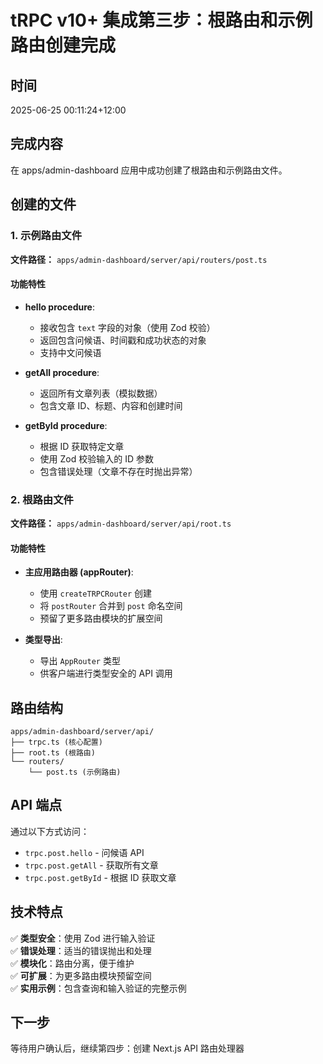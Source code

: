 # tRPC v10+ 集成第三步：根路由和示例路由创建完成

## 时间
2025-06-25 00:11:24+12:00

## 完成内容
在 apps/admin-dashboard 应用中成功创建了根路由和示例路由文件。

## 创建的文件

### 1. 示例路由文件
**文件路径：** `apps/admin-dashboard/server/api/routers/post.ts`

#### 功能特性
- **hello procedure**: 
  - 接收包含 `text` 字段的对象（使用 Zod 校验）
  - 返回包含问候语、时间戳和成功状态的对象
  - 支持中文问候语

- **getAll procedure**:
  - 返回所有文章列表（模拟数据）
  - 包含文章 ID、标题、内容和创建时间

- **getById procedure**:
  - 根据 ID 获取特定文章
  - 使用 Zod 校验输入的 ID 参数
  - 包含错误处理（文章不存在时抛出异常）

### 2. 根路由文件
**文件路径：** `apps/admin-dashboard/server/api/root.ts`

#### 功能特性
- **主应用路由器 (appRouter)**:
  - 使用 `createTRPCRouter` 创建
  - 将 `postRouter` 合并到 `post` 命名空间
  - 预留了更多路由模块的扩展空间

- **类型导出**:
  - 导出 `AppRouter` 类型
  - 供客户端进行类型安全的 API 调用

## 路由结构
```
apps/admin-dashboard/server/api/
├── trpc.ts (核心配置)
├── root.ts (根路由)
└── routers/
    └── post.ts (示例路由)
```

## API 端点
通过以下方式访问：
- `trpc.post.hello` - 问候语 API
- `trpc.post.getAll` - 获取所有文章
- `trpc.post.getById` - 根据 ID 获取文章

## 技术特点
✅ **类型安全**：使用 Zod 进行输入验证  
✅ **错误处理**：适当的错误抛出和处理  
✅ **模块化**：路由分离，便于维护  
✅ **可扩展**：为更多路由模块预留空间  
✅ **实用示例**：包含查询和输入验证的完整示例  

## 下一步
等待用户确认后，继续第四步：创建 Next.js API 路由处理器 